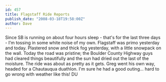 ```yaml
---
id: 457
title: Flagstaff Ride Reports
publish_date: "2008-03-18T19:58:00Z"
author: Dave
---
```

Since SB is running on about four hours sleep - that's for the last three days - I'm tossing in some white noise of my own. Flagstaff was primo yesterday and today. Plastered snow and thick fog yesterday, with a little snowpack on the wall. Today the road was pristine; the Boulder County Highway guys had cleared things beautifully and the sun had dried out the last of the moisture. The ride was about as pretty as it gets. Greg went his own way, headed for a Chautauqua duathlon. I'm sure he had a good outing... hard to go wrong with weather like this! DU
